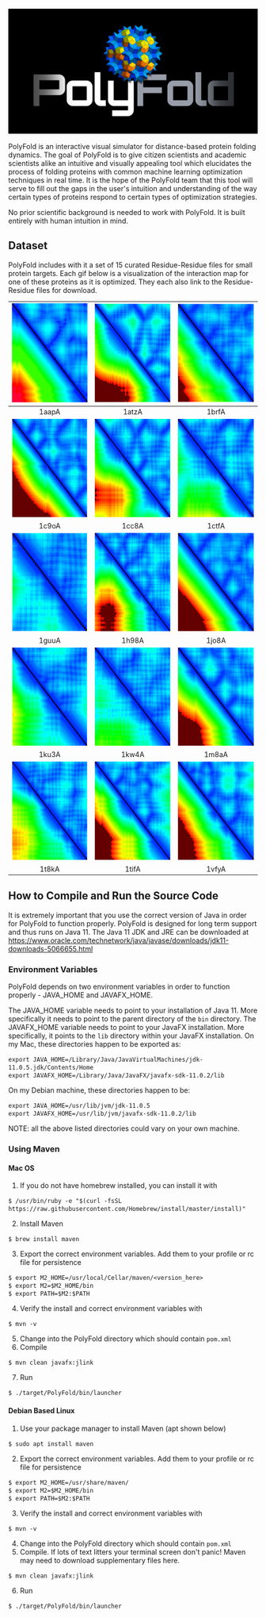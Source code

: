 ![polyfold](Assets/logo.png)

PolyFold is an interactive visual simulator for distance-based protein folding
dynamics. The goal of PolyFold is to give citizen scientists and academic
scientists alike an intuitive and visually appealing tool which elucidates the
process of folding proteins with common machine learning optimization
techniques in real time. It is the hope of the PolyFold team that this tool will
serve to fill out the gaps in the user's intuition and understanding of the way
certain types of proteins respond to certain types of optimization strategies.

No prior scientific background is needed to work with PolyFold. It is built
entirely with human intuition in mind.

## Dataset
PolyFold includes with it a set of 15 curated Residue-Residue files for small protein targets. Each gif below is a visualization of the interaction map for one of these proteins as it is optimized. They each also link to the Residue-Residue files for download. 


<a href="Dataset/1aapA.rr"><img src="Assets/1aapA.gif" height="200"/></a> | <a href="Dataset/1atzA.rr"><img src="Assets/1atzA.gif" height="200"/></a> | <a href="Dataset/1brfA.rr"><img src="Assets/1brfA.gif" height="200"/></a>
:-: | :-: | :-:
1aapA | 1atzA | 1brfA
<a href="Dataset/1c9oA.rr"><img src="Assets/1c9oA.gif" height="200"/></a> | <a href="Dataset/1cc8A.rr"><img src="Assets/1cc8A.gif" height="200"/></a> | <a href="Dataset/1ctfA.rr"><img src="Assets/1ctfA.gif" height="200"/></a>
1c9oA | 1cc8A | 1ctfA
<a href="Dataset/1guuA.rr"><img src="Assets/1guuA.gif" height="200"/></a> | <a href="Dataset/1h98A.rr"><img src="Assets/1h98A.gif" height="200"/></a> | <a href="Dataset/1jo8A.rr"><img src="Assets/1jo8A.gif" height="200"/></a>
1guuA | 1h98A | 1jo8A
<a href="Dataset/1ku3A.rr"><img src="Assets/1ku3A.gif" height="200"/></a> | <a href="Dataset/1kw4A.rr"><img src="Assets/1kw4A.gif" height="200"/></a> | <a href="Dataset/1m8aA.rr"><img src="Assets/1m8aA.gif" height="200"/></a>
1ku3A | 1kw4A | 1m8aA
<a href="Dataset/1t8kA.rr"><img src="Assets/1t8kA.gif" height="200"/></a> | <a href="Dataset/1tifA.rr"><img src="Assets/1tifA.gif" height="200"/></a> | <a href="Dataset/1vfyA.rr"><img src="Assets/1vfyA.gif" height="200"/></a>
1t8kA | 1tifA | 1vfyA

## How to Compile and Run the Source Code

It is extremely important that you use the correct version of Java in order for PolyFold to function properly. PolyFold is designed for long term support and thus runs on Java 11. The Java 11 JDK and JRE can be downloaded at https://www.oracle.com/technetwork/java/javase/downloads/jdk11-downloads-5066655.html

### Environment Variables
PolyFold depends on two environment variables in order to function properly - JAVA_HOME and JAVAFX_HOME. 

The JAVA_HOME variable needs to point to your installation of Java 11. More specifically it needs to point to the parent directory of the `bin` directory. The JAVAFX_HOME variable needs to point to your JavaFX installation. More specifically, it points to the `lib` directory within your JavaFX installation. On my Mac, these directories happen to be exported as:
```
export JAVA_HOME=/Library/Java/JavaVirtualMachines/jdk-11.0.5.jdk/Contents/Home
export JAVAFX_HOME=/Library/Java/JavaFX/javafx-sdk-11.0.2/lib
```
On my Debian machine, these directories happen to be:
```
export JAVA_HOME=/usr/lib/jvm/jdk-11.0.5
export JAVAFX_HOME=/usr/lib/jvm/javafx-sdk-11.0.2/lib
```
NOTE: all the above listed directories could vary on your own machine. 

### Using Maven
#### Mac OS
1. If you do not have homebrew installed, you can install it with
```
$ /usr/bin/ruby -e "$(curl -fsSL https://raw.githubusercontent.com/Homebrew/install/master/install)"
```
2. Install Maven
```
$ brew install maven
```
3. Export the correct environment variables. Add them to your profile or rc file for persistence
```
$ export M2_HOME=/usr/local/Cellar/maven/<version_here>
$ export M2=$M2_HOME/bin
$ export PATH=$M2:$PATH
```
4. Verify the install and correct environment variables with
```
$ mvn -v
```
5. Change into the PolyFold directory which should contain `pom.xml`
6. Compile
```
$ mvn clean javafx:jlink
```
7. Run
```
$ ./target/PolyFold/bin/launcher
```
#### Debian Based Linux
1. Use your package manager to install Maven (apt shown below)
```
$ sudo apt install maven
```
2. Export the correct environment variables. Add them to your profile or rc file for persistence
```
$ export M2_HOME=/usr/share/maven/
$ export M2=$M2_HOME/bin
$ export PATH=$M2:$PATH
```
3. Verify the install and correct environment variables with
```
$ mvn -v
```
4. Change into the PolyFold directory which should contain `pom.xml`
5. Compile. If lots of text litters your terminal screen don't panic! Maven may need to download supplementary files here.
```
$ mvn clean javafx:jlink
```
6. Run
```
$ ./target/PolyFold/bin/launcher
```
